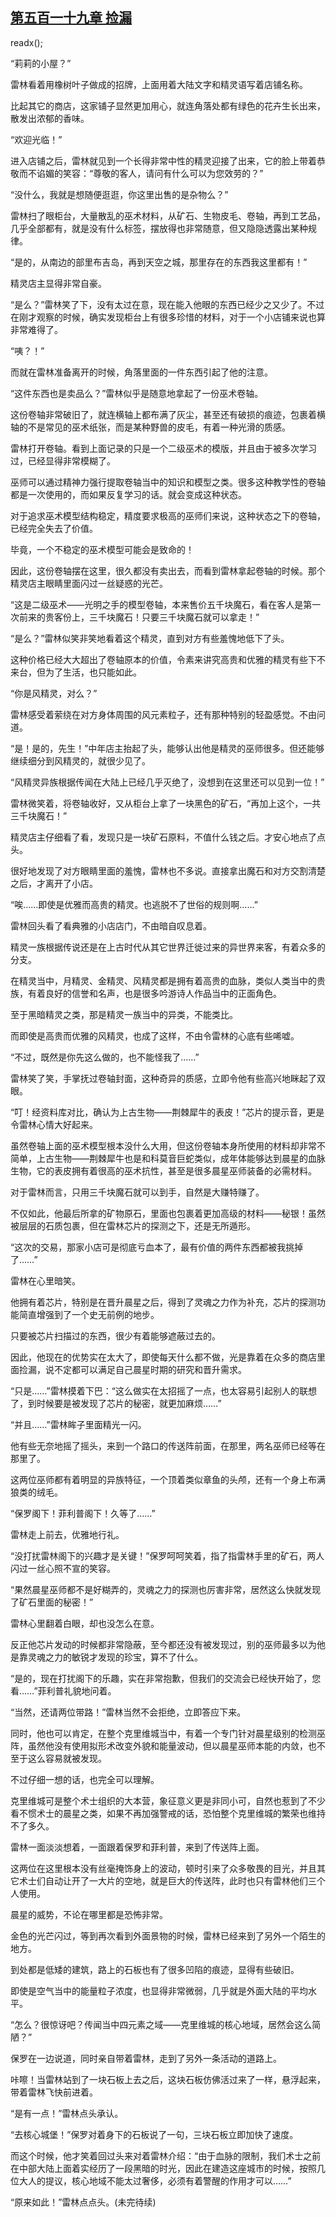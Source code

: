 ## [第五百一十九章 捡漏](https://www.xxbiquge.com/11_11222/8941991.html)
readx();

  “莉莉的小屋？”

  雷林看着用橡树叶子做成的招牌，上面用着大陆文字和精灵语写着店铺名称。

  比起其它的商店，这家铺子显然更加用心，就连角落处都有绿色的花卉生长出来，散发出浓郁的香味。

  “欢迎光临！”

  进入店铺之后，雷林就见到一个长得非常中性的精灵迎接了出来，它的脸上带着恭敬而不谄媚的笑容：“尊敬的客人，请问有什么可以为您效劳的？”

  “没什么，我就是想随便逛逛，你这里出售的是杂物么？”

  雷林扫了眼柜台，大量散乱的巫术材料，从矿石、生物皮毛、卷轴，再到工艺品，几乎全部都有，就是没有什么标签，摆放得也非常随意，但又隐隐透露出某种规律。

  “是的，从南边的部里布吉岛，再到天空之城，那里存在的东西我这里都有！”

  精灵店主显得非常自豪。

  “是么？”雷林笑了下，没有太过在意，现在能入他眼的东西已经少之又少了。不过在刚才观察的时候，确实发现柜台上有很多珍惜的材料，对于一个小店铺来说也算非常难得了。

  “咦？！”

  而就在雷林准备离开的时候，角落里面的一件东西引起了他的注意。

  “这件东西也是卖品么？”雷林似乎是随意地拿起了一份巫术卷轴。

  这份卷轴非常破旧了，就连横轴上都布满了灰尘，甚至还有破损的痕迹，包裹着横轴的不是常见的巫术纸张，而是某种野兽的皮毛，有着一种光滑的质感。

  雷林打开卷轴。看到上面记录的只是一个二级巫术的模版，并且由于被多次学习过，已经显得非常模糊了。

  巫师可以通过精神力强行提取卷轴当中的知识和模型之类。很多这种教学性的卷轴都是一次使用的，而如果反复学习的话。就会变成这种状态。

  对于追求巫术模型结构稳定，精度要求极高的巫师们来说，这种状态之下的卷轴，已经完全失去了价值。

  毕竟，一个不稳定的巫术模型可能会是致命的！

  因此，这份卷轴摆在这里，很久都没有卖出去，而看到雷林拿起卷轴的时候。那个精灵店主眼睛里面闪过一丝疑惑的光芒。

  “这是二级巫术——光明之手的模型卷轴，本来售价五千块魔石，看在客人是第一次前来的贵客份上，三千块魔石！只要三千块魔石就可以拿走！”

  “是么？”雷林似笑非笑地看着这个精灵，直到对方有些羞愧地低下了头。

  这种价格已经大大超出了卷轴原本的价值，令素来讲究高贵和优雅的精灵有些下不来台，但为了生活，也只能如此。

  “你是风精灵，对么？”

  雷林感受着萦绕在对方身体周围的风元素粒子，还有那种特别的轻盈感觉。不由问道。

  “是！是的，先生！”中年店主抬起了头，能够认出他是精灵的巫师很多。但还能够继续细分到风精灵的，就很少见了。

  “风精灵异族根据传闻在大陆上已经几乎灭绝了，没想到在这里还可以见到一位！”

  雷林微笑着，将卷轴收好，又从柜台上拿了一块黑色的矿石，“再加上这个，一共三千块魔石！”

  精灵店主仔细看了看，发现只是一块矿石原料，不值什么钱之后。才安心地点了点头。

  很好地发现了对方眼睛里面的羞愧，雷林也不多说。直接拿出魔石和对方交割清楚之后，才离开了小店。

  “唉……即使是优雅而高贵的精灵。也逃脱不了世俗的规则啊……”

  雷林回头看了看典雅的小店店门，不由暗自叹息着。

  精灵一族根据传说还是在上古时代从其它世界迁徙过来的异世界来客，有着众多的分支。

  在精灵当中，月精灵、金精灵、风精灵都是拥有着高贵的血脉，类似人类当中的贵族，有着良好的信誉和名声，也是很多吟游诗人作品当中的正面角色。

  至于黑暗精灵之类，那是精灵一族当中的异类，不能类比。

  而即使是高贵而优雅的风精灵，也成了这样，不由令雷林的心底有些唏嘘。

  “不过，既然是你先这么做的，也不能怪我了……”

  雷林笑了笑，手掌抚过卷轴封面，这种奇异的质感，立即令他有些高兴地眯起了双眼。

  “叮！经资料库对比，确认为上古生物——荆棘犀牛的表皮！”芯片的提示音，更是令雷林心情大好起来。

  虽然卷轴上面的巫术模型根本没什么大用，但这份卷轴本身所使用的材料却非常不简单，上古生物——荆棘犀牛也是和科莫音巨蛇类似，成年体能够达到晨星的血脉生物，它的表皮拥有着很高的巫术抗性，甚至是很多晨星巫师装备的必需材料。

  对于雷林而言，只用三千块魔石就可以到手，自然是大赚特赚了。

  不仅如此，他最后所拿的矿物原石，里面也包裹着更加高级的材料——秘银！虽然被层层的石质包裹，但在雷林芯片的探测之下，还是无所遁形。

  “这次的交易，那家小店可是彻底亏血本了，最有价值的两件东西都被我挑掉了……”

  雷林在心里暗笑。

  他拥有着芯片，特别是在晋升晨星之后，得到了灵魂之力作为补充，芯片的探测功能简直增强到了一个史无前例的地步。

  只要被芯片扫描过的东西，很少有着能够遮蔽过去的。

  因此，他现在的优势实在太大了，即使每天什么都不做，光是靠着在众多的商店里面捡漏，说不定都可以满足自己晨星时期的研究和晋升需求。

  “只是……”雷林摸着下巴：“这么做实在太招摇了一点，也太容易引起别人的联想了，到时候要是被发现了芯片的秘密，就更加麻烦……”

  “并且……”雷林眸子里面精光一闪。

  他有些无奈地摇了摇头，来到一个路口的传送阵前面，在那里，两名巫师已经等在那里了。

  这两位巫师都有着明显的异族特征，一个顶着类似章鱼的头颅，还有一个身上布满狼类的绒毛。

  “保罗阁下！菲利普阁下！久等了……”

  雷林走上前去，优雅地行礼。

  “没打扰雷林阁下的兴趣才是关键！”保罗呵呵笑着，指了指雷林手里的矿石，两人闪过一丝心照不宣的笑容。

  “果然晨星巫师都不是好糊弄的，灵魂之力的探测也厉害非常，居然这么快就发现了矿石里面的秘密！”

  雷林心里翻着白眼，却也没怎么在意。

  反正他芯片发动的时候都非常隐蔽，至今都还没有被发现过，别的巫师最多以为他是靠灵魂之力的敏锐才发现的珍宝，算不了什么。

  “是的，现在打扰阁下的乐趣，实在非常抱歉，但我们的交流会已经快开始了，您看……”菲利普礼貌地问着。

  “当然，还请两位带路！”雷林当然不会拒绝，立即答应下来。

  同时，他也可以肯定，在整个克里维城当中，有着一个专门针对晨星级别的检测巫阵，虽然他没有使用拟形术改变外貌和能量波动，但以晨星巫师本能的内敛，也不至于这么容易就被发现。

  不过仔细一想的话，也完全可以理解。

  克里维城可是整个术士组织的大本营，象征意义更是非同小可，自然也惹到了不少看不惯术士的晨星之类，如果不再加强警戒的话，恐怕整个克里维城的繁荣也维持不了多久。

  雷林一面淡淡想着，一面跟着保罗和菲利普，来到了传送阵上面。

  这两位在这里根本没有丝毫掩饰身上的波动，顿时引来了众多敬畏的目光，并且其它术士们自动让开了一大片的空地，就是巨大的传送阵，此时也只有雷林他们三个人使用。

  晨星的威势，不论在哪里都是恐怖非常。

  金色的光芒闪过，等到再次看到外面景物的时候，雷林已经来到了另外一个陌生的地方。

  到处都是低矮的建筑，路上的石板也有了很多凹陷的痕迹，显得有些破旧。

  即使是空气当中的能量粒子浓度，也显得非常微弱，几乎就是外面大陆的平均水平。

  “怎么？很惊讶吧？传闻当中四元素之域——克里维城的核心地域，居然会这么简陋？”

  保罗在一边说道，同时亲自带着雷林，走到了另外一条活动的道路上。

  咔嚓！当雷林站到了一块石板上去之后，这块石板仿佛活过来了一样，悬浮起来，带着雷林飞快前进着。

  “是有一点！”雷林点头承认。

  “去核心城堡！”保罗对着身下的石板说了一句，三块石板立即加快了速度。

  而这个时候，他才笑着回过头来对着雷林介绍：“由于血脉的限制，我们术士之前在中部大陆上面着实经历了一段黑暗的时光，因此在建造这座城市的时候，按照几位大人的提议，核心地域不能太过奢侈，必须有着警醒的作用才可以……”

  “原来如此！”雷林点点头。(未完待续)
